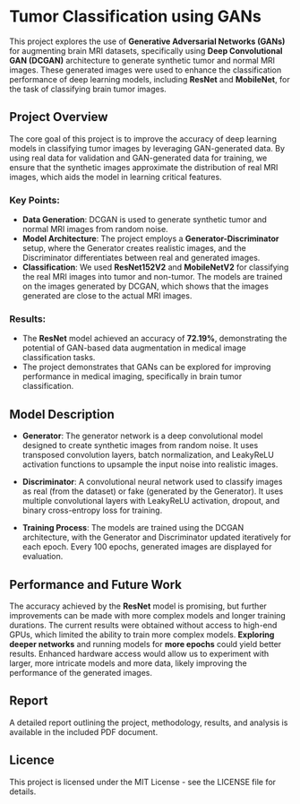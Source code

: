 # Tumor Classification using GANs

This project explores the use of **Generative Adversarial Networks (GANs)** for augmenting brain MRI datasets, specifically using **Deep Convolutional GAN (DCGAN)** architecture to generate synthetic tumor and normal MRI images. These generated images were used to enhance the classification performance of deep learning models, including **ResNet** and **MobileNet**, for the task of classifying brain tumor images.

## Project Overview

The core goal of this project is to improve the accuracy of deep learning models in classifying tumor images by leveraging GAN-generated data. By using real data for validation and GAN-generated data for training, we ensure that the synthetic images approximate the distribution of real MRI images, which aids the model in learning critical features.

### Key Points:
- **Data Generation**: DCGAN is used to generate synthetic tumor and normal MRI images from random noise.
- **Model Architecture**: The project employs a **Generator-Discriminator** setup, where the Generator creates realistic images, and the Discriminator differentiates between real and generated images.
- **Classification**: We used **ResNet152V2** and **MobileNetV2** for classifying the real MRI images into tumor and non-tumor. The models are trained on the images generated by DCGAN, which shows that the images generated are close to the actual MRI images.

### Results:
- The **ResNet** model achieved an accuracy of **72.19%**, demonstrating the potential of GAN-based data augmentation in medical image classification tasks.
- The project demonstrates that GANs can be explored for improving performance in medical imaging, specifically in brain tumor classification.

## Model Description

- **Generator**: The generator network is a deep convolutional model designed to create synthetic images from random noise. It uses transposed convolution layers, batch normalization, and LeakyReLU activation functions to upsample the input noise into realistic images.
  
- **Discriminator**: A convolutional neural network used to classify images as real (from the dataset) or fake (generated by the Generator). It uses multiple convolutional layers with LeakyReLU activation, dropout, and binary cross-entropy loss for training.

- **Training Process**: The models are trained using the DCGAN architecture, with the Generator and Discriminator updated iteratively for each epoch. Every 100 epochs, generated images are displayed for evaluation.

## Performance and Future Work

The accuracy achieved by the **ResNet** model is promising, but further improvements can be made with more complex models and longer training durations. The current results were obtained without access to high-end GPUs, which limited the ability to train more complex models. **Exploring deeper networks** and running models for **more epochs** could yield better results. Enhanced hardware access would allow us to experiment with larger, more intricate models and more data, likely improving the performance of the generated images.

## Report
A detailed report outlining the project, methodology, results, and analysis is available in the included PDF document.

## Licence
This project is licensed under the MIT License - see the LICENSE file for details.

